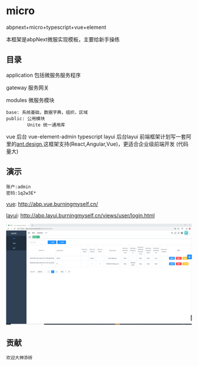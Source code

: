 # micro
abpnext+micro+typescript+vue+element

本框架是abpNext微服实现模板，主要给新手操练

## 目录

application 包括微服务服务程序

gateway 服务网关

modules 微服务模块

    base: 系统基础，数据字典，组织，区域
    public: 公用模块
            Unite 统一通用库

vue 后台 vue-element-admin typescript
layui 后台layui
    前端框架计划写一套阿里的[ant.design](https://ant.design/index-cn),这框架支持(React,Angular,Vue)，更适合企业级前端开发 (代码量大)

## 演示

    账户:admin
    密码:1q2w3E*

[vue](http://abp.vue.burningmyself.cn/): http://abp.vue.burningmyself.cn/

[layui](http://abp.layui.burningmyself.cn/views/user/login.html): http://abp.layui.burningmyself.cn/views/user/login.html

![example](./vue/src/assets/example.png)

## 贡献

    欢迎大神添砖
  




